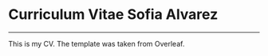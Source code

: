 # Curriculum Vitae Sofia Alvarez
---------------------------------------------------------
This is my CV. The template was taken from Overleaf.
